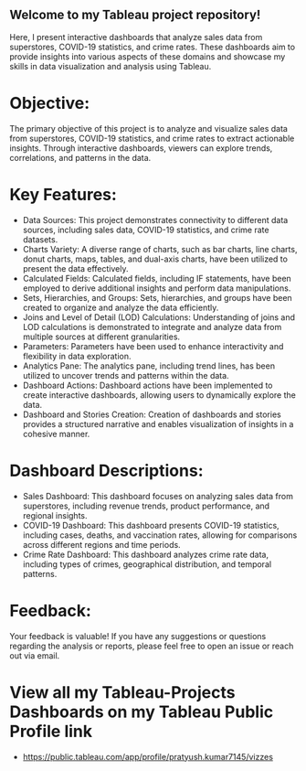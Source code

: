 ## Welcome to my Tableau project repository!
 Here, I present interactive dashboards that analyze sales data from superstores, COVID-19 statistics, and crime rates.
 These dashboards aim to provide insights into various aspects of these domains and showcase my skills in data visualization and analysis using Tableau.

# Objective:
 The primary objective of this project is to analyze and visualize sales data from superstores, COVID-19 statistics, and crime rates to extract actionable insights.
 Through interactive dashboards, viewers can explore trends, correlations, and patterns in the data.

# Key Features:
* Data Sources: This project demonstrates connectivity to different data sources, including sales data, COVID-19 statistics, and crime rate datasets.
* Charts Variety: A diverse range of charts, such as bar charts, line charts, donut charts, maps, tables, and dual-axis charts, have been utilized to present the data effectively.
* Calculated Fields: Calculated fields, including IF statements, have been employed to derive additional insights and perform data manipulations.
* Sets, Hierarchies, and Groups: Sets, hierarchies, and groups have been created to organize and analyze the data efficiently.
* Joins and Level of Detail (LOD) Calculations: Understanding of joins and LOD calculations is demonstrated to integrate and analyze data from multiple sources at different granularities.
* Parameters: Parameters have been used to enhance interactivity and flexibility in data exploration.
* Analytics Pane: The analytics pane, including trend lines, has been utilized to uncover trends and patterns within the data.
* Dashboard Actions: Dashboard actions have been implemented to create interactive dashboards, allowing users to dynamically explore the data.
* Dashboard and Stories Creation: Creation of dashboards and stories provides a structured narrative and enables visualization of insights in a cohesive manner.

# Dashboard Descriptions:

* Sales Dashboard: This dashboard focuses on analyzing sales data from superstores, including revenue trends, product performance, and regional insights.
* COVID-19 Dashboard: This dashboard presents COVID-19 statistics, including cases, deaths, and vaccination rates, allowing for comparisons across different regions and time periods.
* Crime Rate Dashboard: This dashboard analyzes crime rate data, including types of crimes, geographical distribution, and temporal patterns.

# Feedback:

Your feedback is valuable! If you have any suggestions or questions regarding the analysis or reports, please feel free to open an issue or reach out via email.

# View all my Tableau-Projects Dashboards on my Tableau Public Profile link
- https://public.tableau.com/app/profile/pratyush.kumar7145/vizzes











